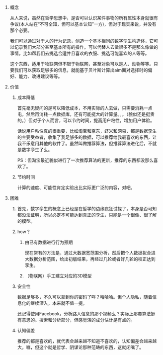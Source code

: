 1. 概念

   从人来说，虽然在哲学思想中，是否可以认识某件事物的所有属性本身就很有争议(本人站在“不可全知，但可以基本认知”一方)，但对于现实来说，并没有那个必要。

   我们可以通过对于人的行为记录，创造一个基本相同的数字孪生构造体，它可以记录我们大部分甚至基本所有的操作。可以代替人去做很多不是那么像做的事情，比如帮我们去挑选合适并且喜欢的衣服、挑选可能喜欢的人等等。

   这个东西，适用于物联网但不限于物联网，甚至对象可以是人、动物等等。只要我们可以获取足够多的信息，就能基于贝叶斯计算出aim面对选择时的偏好、能力、改进建议等等。

2. 价值

   1. 成本降低

      首先毫无疑问的是可以降低成本，不用实际的人去做，只需要消耗一点电，然后再消耗一点数据库，还有可能挺大的计算量。。。（貌似还是挺贵的。）但对于个人而言，可以节约时间，提高用户粘性，增加用户体验。

      话说用户粘性真的很重要，比如淘宝和京东，虾米和网易，都是数据孪生的主要受益者，收集了我足够多的数据，可以推荐给我最喜欢的东西，让我不乐意用其他的软件了。虽然叫做推荐算法，但推荐算法进化后，不就是数字孪生了么。

      PS：但淘宝最近貌似进行了一次推荐算法的更新，推荐的东西都没那么喜欢了。

   2. 节约时间

      计算的速度、可能性肯定实验出比实际更广泛的内容，对吧。

3. 困难

   1. 首先，数字孪生的概念上已经是在哲学的边缘疯狂试探了，本身是否可知都没法证明，所以必定不可能达到真正的孪生，只能是一个很像、很了解的模型。

   2. how？

      1. 由已有数据进行行为预期

         现在常有的方法是，通过大数据宽范围分析，然后把个人数据拟合进大数据分析范围，给出初版结果，再经过几轮或者好几轮的校正达到孪生。

      2. （物联网）手工建立对应的3D模型

   3. 安全性

      数据足够多，不久可以拿到你的密码了咩？哈哈哈。但个人隐私，随着信息化的继续深入，本来就不值一提。

      还记得使用Facebook，分析路人信息的那个视频么？实际上那套算法挺有意思的。搜索和分析部分，但感觉演的成分估计是有点的。

   4. 认知偏差

      推荐的都是喜欢的，就代表会越来越不知道不喜欢的，认知偏差会越来越大，嘛，但这个就是哲学、阴谋论那种范畴的东西，这就闭嘴了。